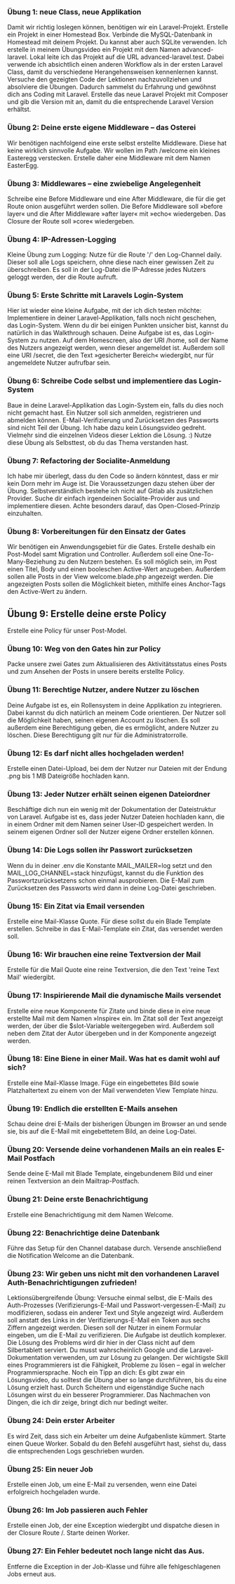 ### Übung 1: neue Class, neue Applikation

Damit wir richtig loslegen können, benötigen wir ein Laravel-Projekt. Erstelle ein Projekt in einer Homestead Box. Verbinde die MySQL-Datenbank in Homestead mit deinem Projekt. Du kannst aber auch SQLite verwenden. Ich erstelle in meinem Übungsvideo ein Projekt mit dem Namen advanced-laravel. Lokal leite ich das Projekt auf die URL advanced-laravel.test. Dabei verwende ich absichtlich einen anderen Workflow als in der ersten Laravel Class, damit du verschiedene Herangehensweisen kennenlernen kannst. Versuche den gezeigten Code der Lektionen nachzuvollziehen und absolviere die Übungen. Dadurch sammelst du Erfahrung und gewöhnst dich ans Coding mit Laravel. Erstelle das neue Laravel Projekt mit Composer und gib die Version mit an, damit du die entsprechende Laravel Version erhältst.

### Übung 2: Deine erste eigene Middleware – das Osterei

Wir benötigen nachfolgend eine erste selbst erstellte Middleware. Diese hat keine wirklich sinnvolle Aufgabe. Wir wollen im Path /welcome ein kleines Easteregg verstecken. Erstelle daher eine Middleware mit dem Namen EasterEgg.

### Übung 3: Middlewares – eine zwiebelige Angelegenheit

Schreibe eine Before Middleware und eine After Middleware, die für die get Route onion ausgeführt werden sollen. Die Before Middleware soll »before layer« und die After Middleware »after layer« mit »echo« wiedergeben. Das Closure der Route soll »core« wiedergeben.

### Übung 4: IP-Adressen-Logging

Kleine Übung zum Logging: Nutze für die Route '/' den Log-Channel daily. Dieser soll alle Logs speichern, ohne diese nach einer gewissen Zeit zu überschreiben. Es soll in der Log-Datei die IP-Adresse jedes Nutzers geloggt werden, der die Route aufruft.

### Übung 5: Erste Schritte mit Laravels Login-System

Hier ist wieder eine kleine Aufgabe, mit der ich dich testen möchte: Implementiere in deiner Laravel-Applikation, falls noch nicht geschehen, das Login-System. Wenn du dir bei einigen Punkten unsicher bist, kannst du natürlich in das Walkthrough schauen. Deine Aufgabe ist es, das Login-System zu nutzen. Auf dem Homescreen, also der URI /home, soll der Name des Nutzers angezeigt werden, wenn dieser angemeldet ist. Außerdem soll eine URI /secret, die den Text »gesicherter Bereich« wiedergibt, nur für angemeldete Nutzer aufrufbar sein.

### Übung 6: Schreibe Code selbst und implementiere das Login-System

Baue in deine Laravel-Applikation das Login-System ein, falls du dies noch nicht gemacht hast. Ein Nutzer soll sich anmelden, registrieren und abmelden können. E-Mail-Verifizierung und Zurücksetzen des Passworts sind nicht Teil der Übung. Ich habe dazu kein Lösungsvideo gedreht. Vielmehr sind die einzelnen Videos dieser Lektion die Lösung. :) Nutze diese Übung als Selbsttest, ob du das Thema verstanden hast.

### Übung 7: Refactoring der Socialite-Anmeldung

Ich habe mir überlegt, dass du den Code so ändern könntest, dass er mir kein Dorn mehr im Auge ist. Die Voraussetzungen dazu stehen über der Übung. Selbstverständlich bestehe ich nicht auf Gitlab als zusätzlichen Provider. Suche dir einfach irgendeinen Socialite-Provider aus und implementiere diesen. Achte besonders darauf, das Open-Closed-Prinzip einzuhalten.

### Übung 8: Vorbereitungen für den Einsatz der Gates

Wir benötigen ein Anwendungsgebiet für die Gates. Erstelle deshalb ein Post-Model samt Migration und Controller. Außerdem soll eine One-To-Many-Beziehung zu den Nutzern bestehen. Es soll möglich sein, im Post einen Titel, Body und einen booleschen Active-Wert anzugeben. Außerdem sollen alle Posts in der View welcome.blade.php angezeigt werden. Die angezeigten Posts sollen die Möglichkeit bieten, mithilfe eines Anchor-Tags den Active-Wert zu ändern.

## Übung 9: Erstelle deine erste Policy

Erstelle eine Policy für unser Post-Model.

### Übung 10: Weg von den Gates hin zur Policy

Packe unsere zwei Gates zum Aktualisieren des Aktivitätsstatus eines Posts und zum Ansehen der Posts in unsere bereits erstellte Policy.

### Übung 11: Berechtige Nutzer, andere Nutzer zu löschen

Deine Aufgabe ist es, ein Rollensystem in deine Applikation zu integrieren. Dabei kannst du dich natürlich an meinem Code orientieren. Der Nutzer soll die Möglichkeit haben, seinen eigenen Account zu löschen. Es soll außerdem eine Berechtigung geben, die es ermöglicht, andere Nutzer zu löschen. Diese Berechtigung gilt nur für die Administratorrolle.

### Übung 12: Es darf nicht alles hochgeladen werden!

Erstelle einen Datei-Upload, bei dem der Nutzer nur Dateien mit der Endung .png bis 1 MB Dateigröße hochladen kann.

### Übung 13: Jeder Nutzer erhält seinen eigenen Dateiordner

Beschäftige dich nun ein wenig mit der Dokumentation der Dateistruktur von Laravel. Aufgabe ist es, dass jeder Nutzer Dateien hochladen kann, die in einem Ordner mit dem Namen seiner User-ID gespeichert werden. In seinem eigenen Ordner soll der Nutzer eigene Ordner erstellen können.

### Übung 14: Die Logs sollen ihr Passwort zurücksetzen

Wenn du in deiner .env die Konstante MAIL_MAILER=log setzt und den MAIL_LOG_CHANNEL=stack hinzufügst, kannst du die Funktion des Passwortzurücksetzens schon einmal ausprobieren. Die E-Mail zum Zurücksetzen des Passworts wird dann in deine Log-Datei geschrieben.

### Übung 15: Ein Zitat via Email versenden

Erstelle eine Mail-Klasse Quote. Für diese sollst du ein Blade Template erstellen. Schreibe in das E-Mail-Template ein Zitat, das versendet werden soll.

### Übung 16: Wir brauchen eine reine Textversion der Mail

Erstelle für die Mail Quote eine reine Textversion, die den Text 'reine Text Mail' wiedergibt.

### Übung 17: Inspirierende Mail die dynamische Mails versendet

Erstelle eine neue Komponente für Zitate und binde diese in eine neue erstellte Mail mit dem Namen »Inspire« ein. Im Zitat soll der Text angezeigt werden, der über die $slot-Variable weitergegeben wird. Außerdem soll neben dem Zitat der Autor übergeben und in der Komponente angezeigt werden.

### Übung 18: Eine Biene in einer Mail. Was hat es damit wohl auf sich?

Erstelle eine Mail-Klasse Image. Füge ein eingebettetes Bild sowie Platzhaltertext zu einem von der Mail verwendeten View Template hinzu.

### Übung 19: Endlich die erstellten E-Mails ansehen

Schau deine drei E-Mails der bisherigen Übungen im Browser an und sende sie, bis auf die E-Mail mit eingebettetem Bild, an deine Log-Datei.

### Übung 20: Versende deine vorhandenen Mails an ein reales E-Mail Postfach

Sende deine E-Mail mit Blade Template, eingebundenem Bild und einer reinen Textversion an dein Mailtrap-Postfach.

### Übung 21: Deine erste Benachrichtigung

Erstelle eine Benachrichtigung mit dem Namen Welcome.

### Übung 22: Benachrichtige deine Datenbank

Führe das Setup für den Channel database durch. Versende anschließend die Notification Welcome an die Datenbank.

### Übung 23: Wir geben uns nicht mit den vorhandenen Laravel Auth-Benachrichtigungen zufrieden!

Lektionsübergreifende Übung: Versuche einmal selbst, die E-Mails des Auth-Prozesses (Verifizierungs-E-Mail und Passwort-vergessen-E-Mail) zu modifizieren, sodass ein anderer Text und Style angezeigt wird. Außerdem soll anstatt des Links in der Verifizierungs-E-Mail ein Token aus sechs Ziffern angezeigt werden. Diesen soll der Nutzer in einem Formular eingeben, um die E-Mail zu verifizieren. Die Aufgabe ist deutlich komplexer. Die Lösung des Problems wird dir hier in der Class nicht auf dem Silbertablett serviert. Du musst wahrscheinlich Google und die Laravel-Dokumentation verwenden, um zur Lösung zu gelangen. Der wichtigste Skill eines Programmierers ist die Fähigkeit, Probleme zu lösen – egal in welcher Programmiersprache. Noch ein Tipp an dich: Es gibt zwar ein Lösungsvideo, du solltest die Übung aber so lange durchführen, bis du eine Lösung erzielt hast. Durch Scheitern und eigenständige Suche nach Lösungen wirst du ein besserer Programmierer. Das Nachmachen von Dingen, die ich dir zeige, bringt dich nur bedingt weiter.

### Übung 24: Dein erster Arbeiter

Es wird Zeit, dass sich ein Arbeiter um deine Aufgabenliste kümmert. Starte einen Queue Worker. Sobald du den Befehl ausgeführt hast, siehst du, dass die entsprechenden Logs geschrieben wurden.

### Übung 25: Ein neuer Job

Erstelle einen Job, um eine E-Mail zu versenden, wenn eine Datei erfolgreich hochgeladen wurde.

### Übung 26: Im Job passieren auch Fehler

Erstelle einen Job, der eine Exception wiedergibt und dispatche diesen in der Closure Route /. Starte deinen Worker.

### Übung 27: Ein Fehler bedeutet noch lange nicht das Aus.

Entferne die Exception in der Job-Klasse und führe alle fehlgeschlagenen Jobs erneut aus.
